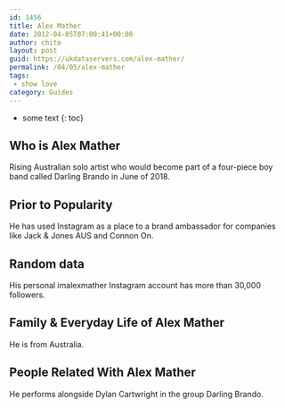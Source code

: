 ```yaml
---
id: 1456
title: Alex Mather
date: 2012-04-05T07:00:41+00:00
author: chito
layout: post
guid: https://ukdataservers.com/alex-mather/
permalink: /04/05/alex-mather
tags:
 - show love
category: Guides
---
```


* some text
{: toc}


## Who is  Alex Mather
                  
                  
                  
Rising Australian solo artist who would become part of a four-piece boy band called Darling Brando in June of 2018.
                  
                
                
                
## Prior to Popularity 
                  
                  
                  
He has used Instagram as a place to a brand ambassador for companies like Jack & Jones AUS and Connon On.
                  
                
                
                
## Random data 
                  
                  
                  
His personal imalexmather Instagram account has more than 30,000 followers. 
                  
                
                
                
## Family & Everyday Life of Alex Mather
                  
                  
                  
He is from Australia.
                  
                
                
                
## People Related With  Alex Mather
                  
                  
                  
He performs alongside Dylan Cartwright in the group Darling Brando.
                  
                
              
            
          
          
          
    
    
  
